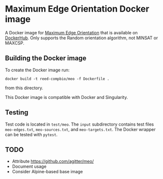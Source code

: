 # Maximum Edge Orientation Docker image

A Docker image for [Maximum Edge Orientation](https://github.com/agitter/meo/) that is available on [DockerHub](https://hub.docker.com/repository/docker/reed-compbio/meo).
Only supports the Random orientation algorithm, not MINSAT or MAXCSP.

## Building the Docker image

To create the Docker image run:
```
docker build -t reed-compbio/meo -f Dockerfile .
```
from this directory.

This Docker image is compatible with Docker and Singularity.

## Testing
Test code is located in `test/meo`.
The `input` subdirectory contains test files `meo-edges.txt`, `meo-sources.txt`, and `meo-targets.txt`.
The Docker wrapper can be tested with `pytest`.

## TODO
- Attribute https://github.com/agitter/meo/
- Document usage
- Consider Alpine-based base image
